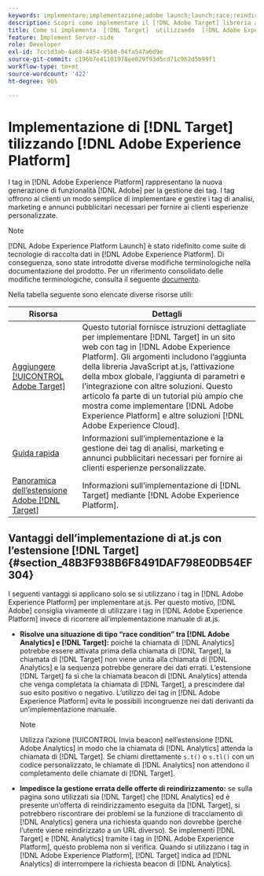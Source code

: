 ```yaml
---
keywords: implementare;implementazione;adobe launch;launch;race;reindirizzamento;experience platform launch;platform launch;tag;adobe platform
description: Scopri come implementare il [!DNL Adobe Target] libreria at.js utilizzando [!DNL Adobe Experience Platform], il metodo preferito per implementare [!DNL Target].
title: Come si implementa  [!DNL Target]  utilizzando  [!DNL Adobe Experience Platform]?
feature: Implement Server-side
role: Developer
exl-id: 7cc1d3ab-4a68-4454-95b0-04fa547a6d9e
source-git-commit: c196b7e41101978ee029f93d5cd71c9b2d5b99f1
workflow-type: tm+mt
source-wordcount: '422'
ht-degree: 96%

---
```


# Implementazione di [!DNL Target] tilizzando [!DNL Adobe Experience Platform]

I tag in [!DNL Adobe Experience Platform] rappresentano la nuova generazione di funzionalità [!DNL Adobe] per la gestione dei tag. I tag offrono ai clienti un modo semplice di implementare e gestire i tag di analisi, marketing e annunci pubblicitari necessari per fornire ai clienti esperienze personalizzate.

>[!NOTE]
>
>[!DNL Adobe Experience Platform Launch] è stato ridefinito come suite di tecnologie di raccolta dati in [!DNL Adobe Experience Platform]. Di conseguenza, sono state introdotte diverse modifiche terminologiche nella documentazione del prodotto. Per un riferimento consolidato delle modifiche terminologiche, consulta il seguente [documento](https://experienceleague.adobe.com/docs/experience-platform/tags/term-updates.html?lang=it).

Nella tabella seguente sono elencate diverse risorse utili:

| Risorsa | Dettagli |
|--- |--- |
| [Aggiungere [!UICONTROL Adobe Target]](https://experienceleague.adobe.com/docs/launch-learn/implementing-in-websites-with-launch/implement-solutions/target.html?lang=it#implement-solutions) | Questo tutorial fornisce istruzioni dettagliate per implementare [!DNL Target] in un sito web con tag in [!DNL Adobe Experience Platform]. Gli argomenti includono l’aggiunta della libreria JavaScript at.js, l’attivazione della mbox globale, l’aggiunta di parametri e l’integrazione con altre soluzioni. Questo articolo fa parte di un tutorial più ampio che mostra come implementare [!DNL Adobe Experience Platform] e altre soluzioni [!DNL Adobe Experience Cloud]. |
| [Guida rapida](https://experienceleague.adobe.com/docs/experience-platform/tags/get-started/quick-start.html?lang=it) | Informazioni sull’implementazione e la gestione dei tag di analisi, marketing e annunci pubblicitari necessari per fornire ai clienti esperienze personalizzate. |
| [Panoramica dell’estensione Adobe  [!DNL Target] ](https://experienceleague.adobe.com/docs/experience-platform/tags/extensions/adobe/target/overview.html?lang=it) | Informazioni sull’implementazione di [!DNL Target] mediante [!DNL Adobe Experience Platform]. |

## Vantaggi dell’implementazione di at.js con l’estensione [!DNL Target] {#section_48B3F938B6F8491DAF798E0DB54EF304}

I seguenti vantaggi si applicano solo se si utilizzano i tag in [!DNL Adobe Experience Platform] per implementare at.js. Per questo motivo, [!DNL Adobe] consiglia vivamente di utilizzare i tag in [!DNL Adobe Experience Platform] invece di ricorrere all’implementazione manuale di at.js.

* **Risolve una situazione di tipo “race condition” tra [!DNL Adobe Analytics] e [!DNL Target]:** poiché la chiamata di [!DNL Analytics] potrebbe essere attivata prima della chiamata di [!DNL Target], la chiamata di [!DNL Target] non viene unita alla chiamata di [!DNL Analytics] e la sequenza potrebbe generare dei dati errati. L’estensione [!DNL Target] fa sì che la chiamata beacon di [!DNL Analytics] attenda che venga completata la chiamata di [!DNL Target], a prescindere dal suo esito positivo o negativo. L’utilizzo dei tag in [!DNL Adobe Experience Platform] evita le possibili incongruenze nei dati derivanti da un’implementazione manuale.

   >[!NOTE]
   >
   >Utilizza l’azione [!UICONTROL Invia beacon] nell’estensione [!DNL Adobe Analytics] in modo che la chiamata di [!DNL Analytics] attenda la chiamata di [!DNL Target]. Se chiami direttamente `s.t()` o `s.tl()` con un codice personalizzato, le chiamate di [!DNL Analytics] non attendono il completamento delle chiamate di [!DNL Target].

* **Impedisce la gestione errata delle offerte di reindirizzamento:** se sulla pagina sono utilizzati sia [!DNL Target] che [!DNL Analytics] ed è presente un’offerta di reindirizzamento eseguita da [!DNL Target], si potrebbero riscontrare dei problemi se la funzione di tracciamento di [!DNL Analytics] genera una richiesta quando non dovrebbe (perché l’utente viene reindirizzato a un URL diverso). Se implementi [!DNL Target] e [!DNL Analytics] tramite i tag in [!DNL Adobe Experience Platform], questo problema non si verifica. Quando si utilizzano i tag in [!DNL Adobe Experience Platform], [!DNL Target] indica ad [!DNL Analytics] di interrompere la richiesta beacon di [!DNL Analytics].
